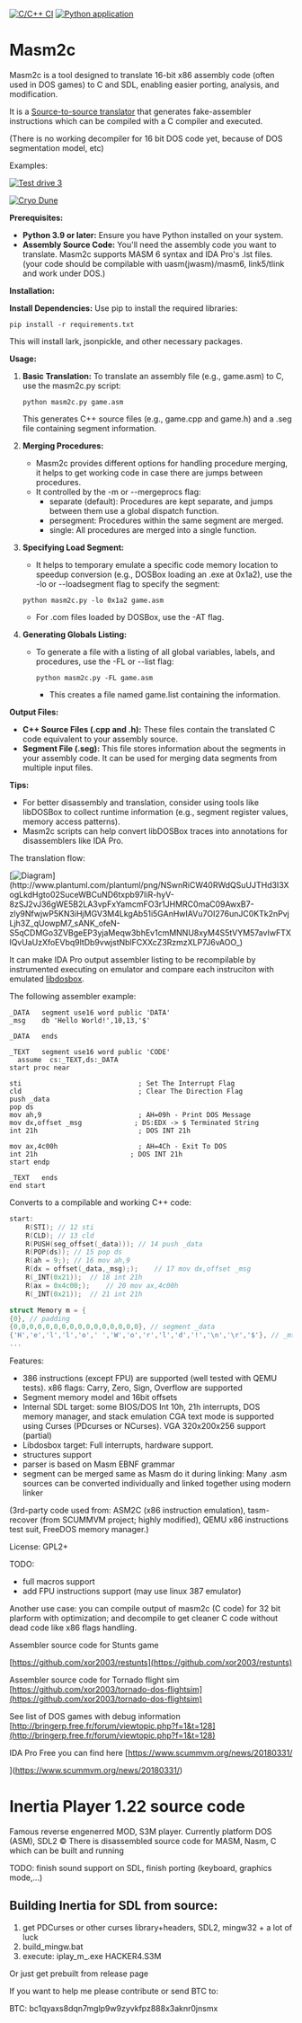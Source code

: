 [![C/C++
CI](https://github.com/xor2003/masm2c/actions/workflows/c-cpp.yml/badge.svg)](https://github.com/xor2003/masm2c/actions/workflows/c-cpp.yml)
[![Python
application](https://github.com/xor2003/masm2c/actions/workflows/python-app.yml/badge.svg)](https://github.com/xor2003/masm2c/actions/workflows/python-app.yml)

# Masm2c

Masm2c is a tool designed to translate 16-bit x86 assembly code (often used in DOS games) to C and SDL,
enabling easier porting, analysis, and modification.

It is a [Source-to-source translator](https://en.wikipedia.org/wiki/Source-to-source_compiler) that generates fake-assembler instructions which can be compiled with a C compiler and executed.

(There is no working decompiler for 16 bit DOS code yet, because of DOS segmentation model, etc)

Examples:

[![Test drive
3](http://img.youtube.com/vi/MzK9RVgeWGM/0.jpg)](http://www.youtube.com/watch?v=MzK9RVgeWGM)

[![Cryo
Dune](http://img.youtube.com/vi/f-HArAmtXTc/0.jpg)](http://www.youtube.com/watch?v=f-HArAmtXTc)

**Prerequisites:**
* **Python 3.9 or later:** Ensure you have Python installed on your system.
* **Assembly Source Code:** You'll need the assembly code you want to translate. Masm2c supports MASM 6 syntax and IDA Pro's .lst files. (your code should be compilable with uasm(jwasm)/masm6, link5/tlink and work under DOS.)

**Installation:**

**Install Dependencies:** Use pip to install the required libraries:

   ```
   pip install -r requirements.txt
   ```
   This will install lark, jsonpickle, and other necessary packages.

**Usage:**

1. **Basic Translation:** To translate an assembly file (e.g., game.asm) to C, use the masm2c.py script:

   ```
   python masm2c.py game.asm
   ```
   This generates C++ source files (e.g., game.cpp and game.h) and a .seg file containing segment information.

2. **Merging Procedures:**

      * Masm2c provides different options for handling procedure merging, it helps to get working code in case there are jumps between procedures.
      * It controlled by the -m or --mergeprocs flag:
        * separate (default): Procedures are kept separate, and jumps between them use a global dispatch function.
        * persegment: Procedures within the same segment are merged.
        * single: All procedures are merged into a single function.
     

3. **Specifying Load Segment:**

     * It helps to temporary emulate a specific code memory location to speedup conversion (e.g., DOSBox loading an .exe at 0x1a2), use the -lo or --loadsegment flag to specify the segment:

     ```
     python masm2c.py -lo 0x1a2 game.asm
     ```
       
     * For .com files loaded by DOSBox, use the -AT flag.

4. **Generating Globals Listing:**

   * To generate a file with a listing of all global variables, labels, and procedures, use the -FL or --list flag:

     ```
     python masm2c.py -FL game.asm
     ```
     
     * This creates a file named game.list containing the information.

**Output Files:**

* **C++ Source Files (.cpp and .h):** These files contain the translated C code equivalent to your assembly source.
* **Segment File (.seg):** This file stores information about the segments in your assembly code. It can be used for merging data segments from multiple input files.

**Tips:**

* For better disassembly and translation, consider using tools like libDOSBox to collect runtime information (e.g., segment register values, memory access patterns).
* Masm2c scripts can help convert libDOSBox traces into annotations for disassemblers like IDA Pro.


The translation flow:

[![Diagram](http://www.plantuml.com/plantuml/png/NSwnRiCW40RWdQSuUJTHd3I3XogLkdHgto02SuceWBCuND6txpb97IiR-hyV-8zSJ2vJ36gWE5B2LA3vpFxYamcmFO3r1JHMRC0maC09AwxB7-zly9NfwjwP5KN3iHjMGV3M4LkgAb51i5GAnHwIAVu7OI276unJC0KTk2nPvjLjh3Z_qUowpM7_sANK_ofeN-S5qCDMGo3ZVBgeEP3yjaMeqw3bhEv1cmMNNU8xyM4S5tVYM57avIwFTXlQvUaUzXfoEVbq9ltDb9vwjstNblFCXXcZ3RzmzXLP7J6vAOO_)](http://www.plantuml.com/plantuml/png/NSwnRiCW40RWdQSuUJTHd3I3XogLkdHgto02SuceWBCuND6txpb97IiR-hyV-8zSJ2vJ36gWE5B2LA3vpFxYamcmFO3r1JHMRC0maC09AwxB7-zly9NfwjwP5KN3iHjMGV3M4LkgAb51i5GAnHwIAVu7OI276unJC0KTk2nPvjLjh3Z_qUowpM7_sANK_ofeN-S5qCDMGo3ZVBgeEP3yjaMeqw3bhEv1cmMNNU8xyM4S5tVYM57avIwFTXlQvUaUzXfoEVbq9ltDb9vwjstNblFCXXcZ3RzmzXLP7J6vAOO_)

It can make IDA Pro output assembler listing to be recompilable by
instrumented executing on emulator and compare each instruciton with
emulated [libdosbox](https://github.com/xor2003/libdosbox).

The following assembler example:

```assembler
_DATA   segment use16 word public 'DATA'
_msg    db 'Hello World!',10,13,'$'

_DATA   ends

_TEXT   segment use16 word public 'CODE'
  assume  cs:_TEXT,ds:_DATA
start proc near

sti                             ; Set The Interrupt Flag
cld                             ; Clear The Direction Flag
push _data
pop ds
mov ah,9                        ; AH=09h - Print DOS Message
mov dx,offset _msg             ; DS:EDX -> $ Terminated String
int 21h                         ; DOS INT 21h

mov ax,4c00h                    ; AH=4Ch - Exit To DOS
int 21h                       ; DOS INT 21h
start endp

_TEXT   ends
end start
```
Converts to a compilable and working C++ code:

```cpp
start:
    R(STI); // 12 sti
    R(CLD); // 13 cld
    R(PUSH(seg_offset(_data))); // 14 push _data
    R(POP(ds)); // 15 pop ds
    R(ah = 9;); // 16 mov ah,9
    R(dx = offset(_data,_msg););    // 17 mov dx,offset _msg
    R(_INT(0x21));  // 18 int 21h
    R(ax = 0x4c00;);    // 20 mov ax,4c00h
    R(_INT(0x21));  // 21 int 21h

struct Memory m = {
{0}, // padding
{0,0,0,0,0,0,0,0,0,0,0,0,0,0,0,0}, // segment _data
{'H','e','l','l','o',' ','W','o','r','l','d','!','\n','\r','$'}, // _msg
...
```
Features:

- 386 instructions (except FPU) are supported (well tested with QEMU
  tests). x86 flags: Carry, Zero, Sign, Overflow are supported
- Segment memory model and 16bit offsets
- Internal SDL target: some BIOS/DOS Int 10h, 21h interrupts, DOS
  memory manager, and stack emulation CGA text mode is supported using
  Curses (PDcurses or NCurses). VGA 320x200x256 support (partial)
- Libdosbox target: Full interrupts, hardware support.
- structures support
- parser is based on Masm EBNF grammar
- segment can be merged same as Masm do it during linking: Many .asm
  sources can be converted individually and linked together using
  modern linker

(3rd-party code used from: ASM2C (x86 instruction emulation),
tasm-recover (from SCUMMVM project; highly modified), QEMU x86
instructions test suit, FreeDOS memory manager.)

License: GPL2+

TODO:

- full macros support
- add FPU instructions support (may use linux 387 emulator)

Another use case: you can compile output of masm2c (C code) for 32 bit plarform
with optimization; and decompile to get cleaner C code without dead code
like x86 flags handling.



Assembler source code for Stunts game

[https://github.com/xor2003/restunts](https://github.com/xor2003/restunts)

Assembler source code for Tornado flight sim
[https://github.com/xor2003/tornado-dos-flightsim](https://github.com/xor2003/tornado-dos-flightsim)



See list of DOS games with debug information
[http://bringerp.free.fr/forum/viewtopic.php?f=1&t=128](http://bringerp.free.fr/forum/viewtopic.php?f=1&t=128)


IDA Pro Free you can find here [https://www.scummvm.org/news/20180331/

](https://www.scummvm.org/news/20180331/)

# Inertia Player 1.22 source code

Famous reverse engenerred MOD, S3M player. Currently platform DOS (ASM),
SDL2 © There is disassembled source code for MASM, Nasm, C which can be
built and running

TODO: finish sound support on SDL, finish porting (keyboard, graphics
mode,...)

## Building Inertia for SDL from source:

1. get PDCurses or other curses library+headers, SDL2, mingw32 + a lot
   of luck
2. build_mingw.bat
3. execute: iplay_m\_.exe HACKER4.S3M

Or just get prebuilt from release page

If you want to help me please contribute or send BTC to:

BTC: bc1qyaxs8dqn7mglp9w9zyvkfpz888x3aknr0jnsmx
